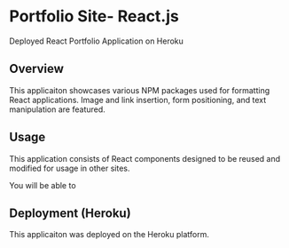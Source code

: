 # Portfolio Site- React.js 
 Deployed React Portfolio Application on Heroku 

## Overview

This applicaiton showcases various NPM packages used for formatting React applications. Image and link insertion, form positioning, and text manipulation are featured.

## Usage

This application consists of React components designed to be reused and modified for usage in other sites. 

You will be able to 

## Deployment (Heroku)

This applicaiton was deployed on the Heroku platform. 
